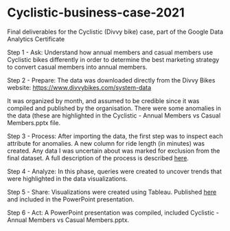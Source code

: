 # Cyclistic-business-case-2021
Final deliverables for the Cyclistic (Divvy bike) case, part of the Google Data Analytics Certificate

Step 1 - Ask:
Understand how annual members and casual members use Cyclistic bikes differently in order to determine the best marketing strategy to convert casual members into annual members.

Step 2 - Prepare:
The data was downloaded directly from the Divvy Bikes website: https://www.divvybikes.com/system-data

It was organized by month, and assumed to be credible since it was compiled and published by the organisation. There were some anomalies in the data (these are highlighted in the Cyclistic - Annual Members vs Casual Members.pptx file.

Step 3 - Process:
After importing the data, the first step was to inspect each attribute for anomalies. A new column for ride length (in minutes) was created. Any data I was uncertain about was marked for exclusion from the final dataset. A full description of the process is described [here](https://github.com/fllorden/Cyclistic-business-case-2021/commit/024af9285a8c83c5546dcff1343675dbe99bc74a).

Step 4 - Analyze:
In this phase, queries were created to uncover trends that were highlighted in the data visualizations.

Step 5 - Share:
Visualizations were created using Tableau. Published [here](https://public.tableau.com/views/FedericoLlorden/Sheet1?:language=es-ES&:display_count=n&:origin=viz_share_link) and included in the PowerPoint presentation.

Step 6 - Act:
A PowerPoint presentation was compiled, included Cyclistic - Annual Members vs Casual Members.pptx.
